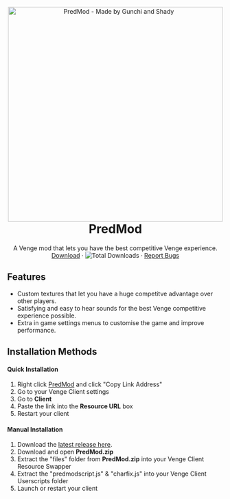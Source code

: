 <p align="center" style="margin-bottom: 0px !important;">
  <img width="500" src="https://cdn.discordapp.com/attachments/828408313007964221/893158665790570516/PREDV5trans.png" alt="PredMod - Made by Gunchi and Shady" align="center">
</p>

<h1 align="center" style="margin-top: 0px;">PredMod</h1>

 <p align="center">
    A Venge mod that lets you have the best competitive Venge experience.
    <br />
    <a href="https://github.com/Tomogunchi/PredMod/releases/latest/">Download</a>
    ·
    <img alt="Total Downloads" src="https://img.shields.io/github/downloads/tomogunchi/predmod/total?label=Downloads">
    ·
    <a href="https://github.com/Tomogunchi/PredMod/issues">Report Bugs</a>
  </p>
</p>

## Features
- Custom textures that let you have a huge competitve advantage over other players.
- Satisfying and easy to hear sounds for the best Venge competitive experience possible.
- Extra in game settings menus to customise the game and improve performance.

## Installation Methods

#### Quick Installation
1. Right click [PredMod](https://github.com/Tomogunchi/PredMod/releases/download/v4/PredMod.v4.zip) and click "Copy Link Address"
2. Go to your Venge Client settings
3. Go to **Client**
4. Paste the link into the **Resource URL** box
5. Restart your client

#### Manual Installation
1. Download the [latest release here](https://github.com/Tomogunchi/PredMod/releases/latest "Latest Release").
2. Download and open **PredMod.zip**
3. Extract the "files" folder from **PredMod.zip** into your Venge Client Resource Swapper
4. Extract the "predmodscript.js" & "charfix.js" into your Venge Client Userscripts folder
5. Launch or restart your client

